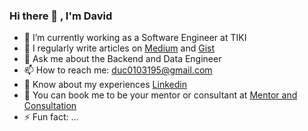 ### Hi there 👋 , I'm David

- 🔭 I’m currently working as a Software Engineer at TIKI
- 📝 I regularly write articles on [Medium](https://medium.com/@tekaround) and [Gist](https://gist.github.com/DucVuMinh)
- 💬 Ask me about the Backend and Data Engineer
- 📫 How to reach me: duc0103195@gmail.com
- 📄 Know about my experiences [Linkedin](https://www.linkedin.com/in/minhducvu/)
- 👯 You can book me to be your mentor or consultant at [Mentor and Consultation](https://www.upwork.com/freelancers/~01694c0bc78df9d869)
- ⚡ Fun fact: ...

